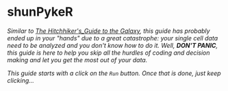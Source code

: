 # shunPykeR

*Similar to [The Hitchhiker's_Guide to the Galaxy](https://en.wikipedia.org/wiki/The_Hitchhiker%27s_Guide_to_the_Galaxy), this guide has probably ended up in your "hands" due to a great catastrophe: your single cell data need to be analyzed and you don't know how to do it. Well, **DON'T PANIC**, this guide is here to help you skip all the hurdles of coding and decision making and let you get the most out of your data.*

*This guide starts with a click on the `Run` button. Once that is done, just keep clicking...*
